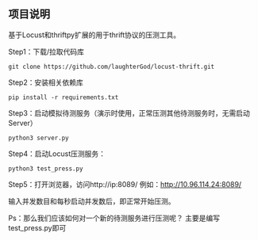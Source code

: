 ## 项目说明
基于Locust和thriftpy扩展的用于thrift协议的压测工具。

Step1：下载/拉取代码库
```
git clone https://github.com/laughterGod/locust-thrift.git
```

Step2：安装相关依赖库
```
pip install -r requirements.txt
```

Step3：启动模拟待测服务（演示时使用，正常压测其他待测服务时，无需启动Server）
```
python3 server.py
```

Step4：启动Locust压测服务：
```
python3 test_press.py
```

Step5：打开浏览器，访问http://ip:8089/
例如：http://10.96.114.24:8089/

输入并发数目和每秒启动并发数后，即正常开始压测。

Ps：那么我们应该如何对一个新的待测服务进行压测呢？
主要是编写test_press.py即可

